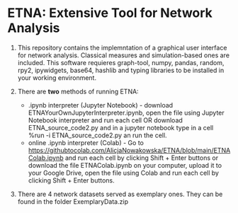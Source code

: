 # ETNA: Extensive Tool for Network Analysis
1. This repository contains the implemntation of a graphical user interface for network analysis. Classical measures and simulation-based ones are included. This software requieres graph-tool, numpy, pandas, random, rpy2, ipywidgets, base64, hashlib and typing libraries to be installed in your working environment.

2. There are **two** methods of running ETNA: 
    * .ipynb interpreter (Jupyter Notebook) - download ETNAYourOwnJupyterInterpreter.ipynb, open the file using Jupyter Notebook interpreter and run each cell OR  download ETNA_source_code2.py and in a jupyter notebook type in a cell %run -i ETNA_source_code2.py an run the cell.
    * online .ipynb interpreter (Colab) - Go to https://githubtocolab.com/AlicjaNowakowska/ETNA/blob/main/ETNAColab.ipynb and run each cell by clicking Shift + Enter buttons or download the file ETNAColab.ipynb on your computer, upload it to your Google Drive, open the file using Colab and run each cell by clicking Shift + Enter buttons. 
  
3. There are 4 network datasets served as exemplary ones. They can be found in the folder ExemplaryData.zip

